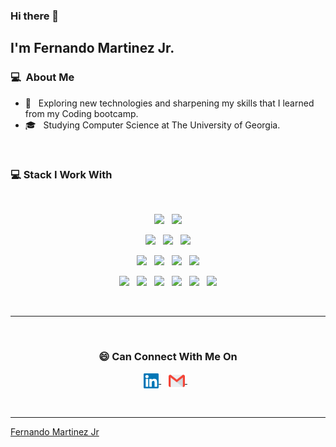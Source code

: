 ### Hi there 👋

## I'm Fernando Martinez Jr.

### 💻 &nbsp;About Me 

- 🤔 &nbsp; Exploring new technologies and sharpening my skills that I learned from my Coding bootcamp.
- 🎓 &nbsp; Studying Computer Science at The University of Georgia.


<br>






### 💻 Stack I Work With

<br>

<p  align="center">


  
<p  align="center">

<img src="https://img.shields.io/badge/GitHub-100000?style=for-the-badge&logo=github&logoColor=white" height="25"/>  
  &nbsp;
<img src="https://img.shields.io/badge/GitLab-330F63?style=for-the-badge&logo=gitlab&logoColor=white" height="25"/>
  </p>
  
  <p  align="center">

  
<img src="https://camo.githubusercontent.com/c8d13e1c596a6726b1da8475a9299fac133f95ef009083b48be01f975a44987e/68747470733a2f2f696d672e736869656c64732e696f2f62616467652f2d48544d4c2d3035313232413f7374796c653d666c6174266c6f676f3d48544d4c35" height="25"/>
  &nbsp;
<img src="https://img.shields.io/badge/JavaScript-323330?style=for-the-badge&logo=javascript&logoColor=F7DF1E" height="25"/>
  &nbsp;
<img src="https://img.shields.io/badge/Node.js-43853D?style=for-the-badge&logo=node.js&logoColor=white" height="25"/>  
 </p>
 
 <p  align="center">

  
<img src="https://img.shields.io/badge/Express.js-404D59?style=for-the-badge" height="25">
  &nbsp;

<img src="https://img.shields.io/badge/React-20232A?style=for-the-badge&logo=react&logoColor=61DAFB" height="25">
&nbsp;
  
  <img src="https://img.shields.io/badge/Tailwind_CSS-38B2AC?style=for-the-badge&logo=tailwind-css&logoColor=white" height="25">
&nbsp;
  
<img src="https://img.shields.io/badge/Bootstrap-563D7C?style=for-the-badge&logo=bootstrap&logoColor=white" height="25">
</p>
<p align="center">

<img src="https://img.shields.io/badge/MySQL-00000F?style=for-the-badge&logo=mysql&logoColor=white" height="25">
&nbsp;
  <img src="https://img.shields.io/badge/MongoDB-4EA94B?style=for-the-badge&logo=mongodb&logoColor=white" height="25">
&nbsp;
    <img src="https://img.shields.io/badge/Heroku-430098?style=for-the-badge&logo=heroku&logoColor=white" height="25">
&nbsp;
    <img src="https://img.shields.io/badge/Microsoft_Word-2B579A?style=for-the-badge&logo=microsoft-word&logoColor=white" height="25">
&nbsp;
  <img src="https://img.shields.io/badge/Adobe%20Photoshop-31A8FF?style=for-the-badge&logo=Adobe%20Photoshop&logoColor=black" height="25">
&nbsp;
  <img src="https://img.shields.io/badge/Visual_Studio_Code-0078D4?style=for-the-badge&logo=visual%20studio%20code&logoColor=white" height="25">

</p>
<br>
 
 <hr>
 
 <br>

  <div align="center">
  <h3><b>😄 Can Connect With Me On</b></h3>
  </div>
<p align="center">
<a href="https://www.linkedin.com/in/fernando-martinez-jr-6305a8220?lipi=urn%3Ali%3Apage%3Ad_flagship3_profile_view_base_contact_details%3BoRUog1Q4RGq6haM4YK%2Bm8w%3D%3D" target="_blank">
  <img align="center" alt="Fernando Martinez Jr. | Linkedin" width="24px" src="https://github.com/SatYu26/SatYu26/blob/master/Assets/Linkedin.svg" />
</a> &nbsp;&nbsp;
<a href="mailto:nando.martinez59@outlook.com" >
  <img align="center" alt="Fernando Martinez Jr. | Gmail" width="26px" src="https://github.com/SatYu26/SatYu26/blob/master/Assets/Gmail.svg" />
</a> &nbsp;&nbsp;
<p>
  
<br>
  

------

[Fernando Martinez Jr](https://github.com/FMartinez59)
